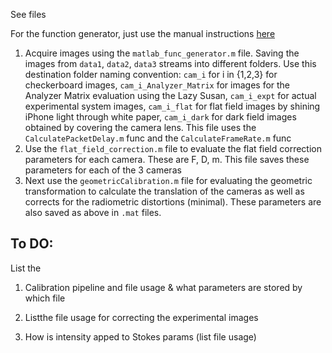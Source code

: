 See files

For the function generator, just use the manual instructions [here](http://web.mit.edu/8.13/8.13d/manuals/bnc-555-digital-delay-generator.pdf)

1. Acquire images using the `matlab_func_generator.m` file. Saving the images from `data1`, `data2`, `data3` streams into different folders. Use this destination folder naming convention: `cam_i` for i in {1,2,3} for checkerboard images, `cam_i_Analyzer_Matrix` for images for the Analyzer Matrix evaluation using the Lazy Susan, `cam_i_expt` for actual experimental system images, `cam_i_flat` for flat field images by shining iPhone light through white paper, `cam_i_dark` for dark field images obtained by covering the camera lens. This file uses the `CalculatePacketDelay.m` func and the `CalculateFrameRate.m` func
2. Use the `flat_field_correction.m` file to evaluate the flat field correction parameters for each camera. These are F, D, m. This file saves these parameters for each of the 3 cameras
3. Next use the `geometricCalibration.m` file for evaluating the geometric transformation to calculate the translation of the cameras as well as corrects for the radiometric distortions (minimal). These parameters are also saved as above in `.mat` files.

## To DO: 
List the 
1. Calibration pipeline and file usage & what parameters are stored by which file

2. Listthe file usage for correcting the experimental images

3. How is intensity apped to Stokes params (list file usage)

